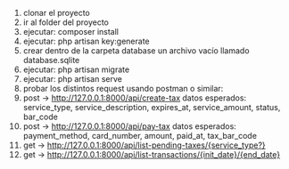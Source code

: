 1. clonar el proyecto
2. ir al folder del proyecto
3. ejecutar: composer install
4. ejecutar: php artisan key:generate
5. crear dentro de la carpeta database un archivo vacío llamado database.sqlite
6. ejecutar: php artisan migrate
7. ejecutar: php artisan serve
8. probar los distintos request usando postman o similar:
9. post -> http://127.0.0.1:8000/api/create-tax
    datos esperados: service_type, service_description, expires_at, service_amount, status, bar_code
10. post -> http://127.0.0.1:8000/api/pay-tax
    datos esperados: payment_method, card_number, amount, paid_at, tax_bar_code
11. get -> http://127.0.0.1:8000/api/list-pending-taxes/{service_type?}
12. get -> http://127.0.0.1:8000/api/list-transactions/{init_date}/{end_date}
